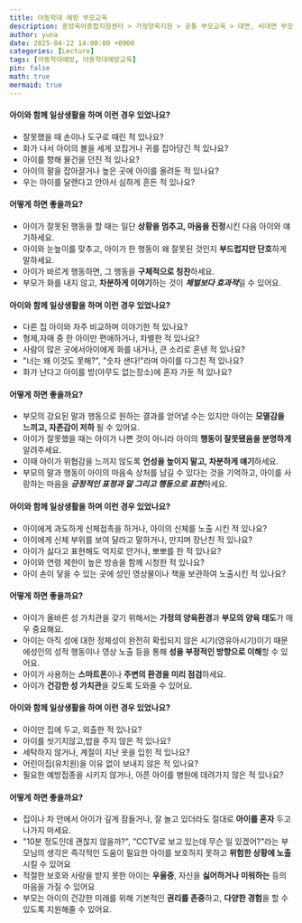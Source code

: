 ```yaml
---
title: 아동학대 예방 부모교육
description: 중앙육아종합지원센터 > 가정양육지원 > 공통 부모교육 > 대면, 비대면 부모교육
author: yuna
date: 2025-04-22 14:00:00 +0900
categories: [Lecture]
tags: [아동학대예방, 아동학대예방교육]
pin: false
math: true
mermaid: true
---
```


#### 아이와 함께 일상생활을 하며 이런 경우 있었나요?
- 잘못했을 때 손이나 도구로 때린 적 있나요?
- 화가 나서 아이의 볼을 세게 꼬집거나 귀를 잡아당긴 적 있나요?
- 아이를 향해 물건을 던진 적 있나요?
- 아이의 팔을 잡아끌거나 높은 곳에 아이를 올려둔 적 있나요?
- 우는 아이를 달랜다고 안아서 심하게 흔든 적 있나요?

#### 어떻게 하면 좋을까요?
- 아이가 잘못된 행동을 할 때는 일단 **상황을 멈추고, 마음을 진정**시킨 다음 아이와 얘기하세요.
- 아이와 눈높이를 맞추고, 아이가 한 행동이 왜 잘못된 것인지 **부드럽지만 단호**하게 말하세요.
- 아이가 바르게 행동하면, 그 행동을 **구체적으로 칭찬**하세요.
- 부모가 화를 내지 않고, **차분하게 이야기**하는 것이 ***체벌보다 효과적***일 수 있어요.

#### 아이와 함께 일상생활을 하며 이런 경우 있었나요?
- 다른 집 아이와 자주 비교하며 이야기한 적 있나요?
- 형제,자매 중 한 아이만 편애하거나, 차별한 적 있나요?
- 사람이 많은 곳에서아이에게 화를 내거나, 큰 소리로 혼낸 적 있나요?
- "너는 왜 이것도 못해?", "숫자 샌다!"라며 아이를 다그친 적 있나요?
- 화가 난다고 아이를 방(아무도 없는장소)에 혼자 가둔 적 있나요?

#### 어떻게 하면 좋을까요?
- 부모의 강요된 말과 행동으로 원하는 결과를 얻어낼 수는 있지만 아이는 **모멸감을 느끼고, 자존감이 저하** 될 수 있어요.
- 아이가 잘못했을 때는 아이가 나쁜 것이 아니라 아이의 **행동이 잘못됐음을 분명하게** 알려주세요.
- 이때 아이가 위협감을 느끼지 않도록 **언성을 높이지 말고, 차분하게 얘기**하세요.
- 부모의 말과 행동이 아이의 마음속 상처를 남길 수 있다는 것을 기억하고, 아이를 사랑하는 마음을 ***긍정적인 표정과 말 그리고 행동으로 표현***하세요.


#### 아이와 함께 일상생활을 하며 이런 경우 있었나요?
- 아이에게 과도하게 신체접촉을 하거나, 아이의 신체를 노출 시킨 적 있나요?
- 아이에게 신체 부위를 보여 달라고 말하거나, 만지며 장난친 적 있나요?
- 아이가 싫다고 표현해도 억지로 안거나, 뽀뽀를 한 적 있나요?
- 아이와 연령 제한이 높은 방송을 함께 시청한 적 있나요?
- 아이 손이 닿을 수 있는 곳에 성인 영상물이나 책을 보관하여 노출시킨 적 있나요?

#### 어떻게 하면 좋을까요?
- 아이가 올바른 성 가치관을 갖기 위해서는 **가정의 양육환경**과 **부모의 양육 태도**가 매우 중요해요.
- 아이는 아직 성에 대한 정체성이 완전히 확립되지 않은 시기(영유아시기)이기 때문에성인의 성적 행동이나 영상 노출 등을 통해 **성을 부정적인 방향으로 이해**할 수 있어요.
- 아이가 사용하는 **스마트폰**이나 **주변의 환경을 미리 점검**하세요.
- 아이가 **건강한 성 가치관**을 갖도록 도와줄 수 있어요.


#### 아이와 함께 일상생활을 하며 이런 경우 있었나요?
- 아이만 집에 두고, 외출한 적 있나요?
- 아이를 씻기지않고,밥을 주지 않은 적 있나요?
- 세탁하지 않거나, 계절이 지난 옷을 입힌 적 있나요?
- 어린이집(유치원)을 이유 없이 보내지 않은 적 있나요?
- 필요한 예방접종을 시키지 않거나, 아픈 아이를 병원에 데려가지 않은 적 있나요?

#### 어떻게 하면 좋을까요?
- 집이나 차 안에서 아이가 깊게 잠들거나, 잘 놀고 있더라도 절대로 **아이를 혼자** 두고 나가지 마세요.
- "10분 정도인데 괜찮지 않을까?", "CCTV로 보고 있는데 무슨 일 있겠어?"라는 부모님의 생각은 즉각적인 도움이 필요한 아이를 보호하지 못하고 **위험한 상황에 노출**시킬 수 있어요
- 적절한 보호와 사랑을 받지 못한 아이는 **우울증**, 자신을 **싫어하거나 미워하는** 등의 마음을 가질 수 있어요
- 부모는 아이의 건강한 미래를 위해 기본적인 **권리를 존중**하고, **다양한 경험**을 할 수 있도록 지원해줄 수 있어요.